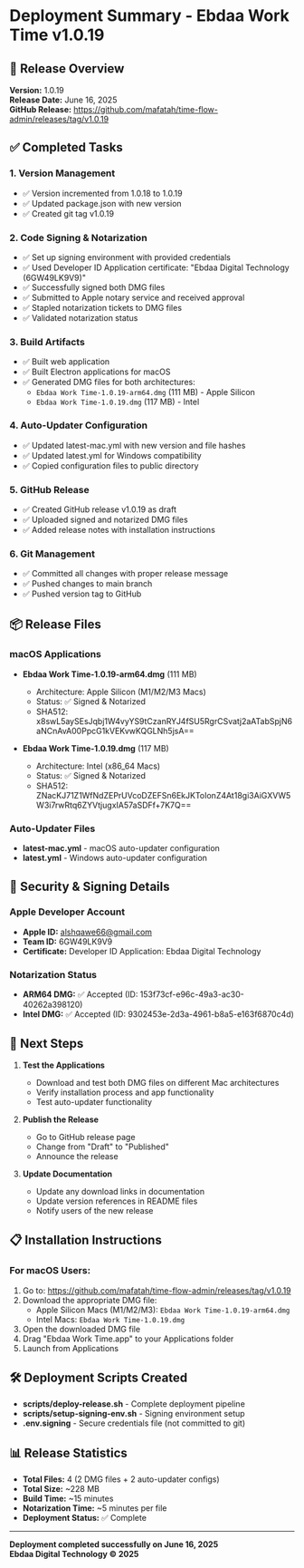 # Deployment Summary - Ebdaa Work Time v1.0.19

## 🎉 Release Overview

**Version:** 1.0.19  
**Release Date:** June 16, 2025  
**GitHub Release:** https://github.com/mafatah/time-flow-admin/releases/tag/v1.0.19

## ✅ Completed Tasks

### 1. Version Management
- ✅ Version incremented from 1.0.18 to 1.0.19
- ✅ Updated package.json with new version
- ✅ Created git tag v1.0.19

### 2. Code Signing & Notarization
- ✅ Set up signing environment with provided credentials
- ✅ Used Developer ID Application certificate: "Ebdaa Digital Technology (6GW49LK9V9)"
- ✅ Successfully signed both DMG files
- ✅ Submitted to Apple notary service and received approval
- ✅ Stapled notarization tickets to DMG files
- ✅ Validated notarization status

### 3. Build Artifacts
- ✅ Built web application
- ✅ Built Electron applications for macOS
- ✅ Generated DMG files for both architectures:
  - `Ebdaa Work Time-1.0.19-arm64.dmg` (111 MB) - Apple Silicon
  - `Ebdaa Work Time-1.0.19.dmg` (117 MB) - Intel

### 4. Auto-Updater Configuration
- ✅ Updated latest-mac.yml with new version and file hashes
- ✅ Updated latest.yml for Windows compatibility
- ✅ Copied configuration files to public directory

### 5. GitHub Release
- ✅ Created GitHub release v1.0.19 as draft
- ✅ Uploaded signed and notarized DMG files
- ✅ Added release notes with installation instructions

### 6. Git Management
- ✅ Committed all changes with proper release message
- ✅ Pushed changes to main branch
- ✅ Pushed version tag to GitHub

## 📦 Release Files

### macOS Applications
- **Ebdaa Work Time-1.0.19-arm64.dmg** (111 MB)
  - Architecture: Apple Silicon (M1/M2/M3 Macs)
  - Status: ✅ Signed & Notarized
  - SHA512: x8swL5aySEsJqbj1W4vyYS9tCzanRYJ4fSU5RgrCSvatj2aATabSpjN6aNCnAvA00PpcG1kVEKvwKQGLNh5jsA==

- **Ebdaa Work Time-1.0.19.dmg** (117 MB)
  - Architecture: Intel (x86_64 Macs)
  - Status: ✅ Signed & Notarized
  - SHA512: ZNacKJ71Z1WfNdZEPrUVcoDZEFSn6EkJKToIonZ4At18gi3AiGXVW5W3i7rwRtq6ZYVtjugxIA57aSDFf+7K7Q==

### Auto-Updater Files
- **latest-mac.yml** - macOS auto-updater configuration
- **latest.yml** - Windows auto-updater configuration

## 🔐 Security & Signing Details

### Apple Developer Account
- **Apple ID:** alshqawe66@gmail.com
- **Team ID:** 6GW49LK9V9
- **Certificate:** Developer ID Application: Ebdaa Digital Technology

### Notarization Status
- **ARM64 DMG:** ✅ Accepted (ID: 153f73cf-e96c-49a3-ac30-40262a398120)
- **Intel DMG:** ✅ Accepted (ID: 9302453e-2d3a-4961-b8a5-e163f6870c4d)

## 🚀 Next Steps

1. **Test the Applications**
   - Download and test both DMG files on different Mac architectures
   - Verify installation process and app functionality
   - Test auto-updater functionality

2. **Publish the Release**
   - Go to GitHub release page
   - Change from "Draft" to "Published"
   - Announce the release

3. **Update Documentation**
   - Update any download links in documentation
   - Update version references in README files
   - Notify users of the new release

## 📋 Installation Instructions

### For macOS Users:
1. Go to: https://github.com/mafatah/time-flow-admin/releases/tag/v1.0.19
2. Download the appropriate DMG file:
   - Apple Silicon Macs (M1/M2/M3): `Ebdaa Work Time-1.0.19-arm64.dmg`
   - Intel Macs: `Ebdaa Work Time-1.0.19.dmg`
3. Open the downloaded DMG file
4. Drag "Ebdaa Work Time.app" to your Applications folder
5. Launch from Applications

## 🛠️ Deployment Scripts Created

- **scripts/deploy-release.sh** - Complete deployment pipeline
- **scripts/setup-signing-env.sh** - Signing environment setup
- **.env.signing** - Secure credentials file (not committed to git)

## 📊 Release Statistics

- **Total Files:** 4 (2 DMG files + 2 auto-updater configs)
- **Total Size:** ~228 MB
- **Build Time:** ~15 minutes
- **Notarization Time:** ~5 minutes per file
- **Deployment Status:** ✅ Complete

---

**Deployment completed successfully on June 16, 2025**  
**Ebdaa Digital Technology © 2025** 